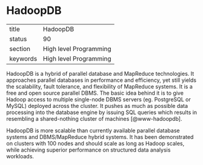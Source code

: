 # HadoopDB


|          |                        |
| -------- | ---------------------- |
| title    | HadoopDB               | 
| status   | 90                     |
| section  | High level Programming |
| keywords | High level Programming |


    
HadoopDB is a hybrid of parallel database and MapReduce
technologies. It approaches parallel databases in performance and
efficiency, yet still yields the scalability, fault tolerance, and
flexibility of MapReduce systems. It is a free and open source
parallel DBMS. The basic idea behind it is to give Hadoop access to
multiple single-node DBMS servers (eg. PostgreSQL or MySQL) deployed
across the cluster. It pushes as much as possible data processing into
the database engine by issuing SQL queries which results in resembling
a shared-nothing cluster of machines [@www-hadoopdb].

 HadoopDB is more scalable than currently available parallel database
 systems and DBMS/MapReduce hybrid systems. It has been demonstrated
 on clusters with 100 nodes and should scale as long as Hadoop scales,
 while achieving superior performance on structured data analysis
 workloads.
     
